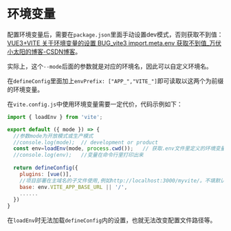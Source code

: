 # 环境变量
配置环境变量后，需要在`package.json`里面手动设置dev模式，否则获取不到值：[VUE3+VITE 关于环境变量的设置 BUG\_vite3 import.meta.env 获取不到值\_万伏小太阳的博客-CSDN博客](https://blog.csdn.net/weixin_51009975/article/details/127350324)。

实际上，这个`--mode`后面的参数就是对应的环境名，因此可以自定义环境名。

在`defineConfig`里面加上`envPrefix: ["APP_","VITE_"]`即可读取以这两个为前缀的环境变量。

在`vite.config.js`中使用环境变量需要一定代价，代码示例如下：

```js
import { loadEnv } from 'vite';

export default ({ mode }) => {
  //参数mode为开放模式或生产模式
  //console.log(mode);  // development or product
  const env=loadEnv(mode, process.cwd());   // 获取.env文件里定义的环境变量
  //console.log(env);   //变量在命令行里打印出来
  
  return defineConfig({
    plugins: [vue()],
    //项目部署在主域名的子文件使用,例如http://localhost:3000/myvite/。不填默认就是/
    base: env.VITE_APP_BASE_URL || '/',
	......
  })
}
```

在`loadEnv`时无法加载`defineConfig`内的设置，也就无法改变配置文件路径等。